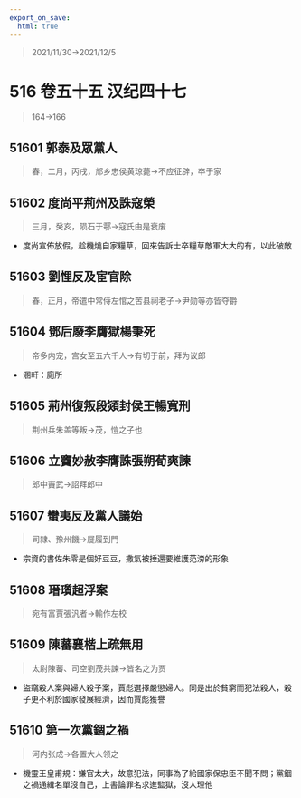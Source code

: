```yaml
---
export_on_save:
  html: true
---
```


> 2021/11/30->2021/12/5

# 516 卷五十五 汉纪四十七

> 164->166

## 51601 郭泰及眾黨人
> 春，二月，丙戌，邟乡忠侯黄琼薨->不应征辟，卒于家

## 51602 度尚平荊州及誅寇榮
> 三月，癸亥，陨石于鄠->寇氏由是衰废
- 度尚宣佈放假，趁機燒自家糧草，回來告訴士卒糧草敵軍大大的有，以此破敵

## 51603 劉悝反及宦官除
> 春，正月，帝遣中常侍左悺之苦县祠老子->尹勋等亦皆夺爵

## 51604 鄧后廢李膺獄楊秉死
> 帝多内宠，宫女至五六千人->有切于前，拜为议郎
- 溷軒：廁所

## 51605 荊州復叛段熲封侯王暢寬刑
> 荆州兵朱盖等叛->茂，愷之子也

## 51606 立竇妙赦李膺誅張朔荀爽諫
> 郎中竇武->詔拜郎中

## 51607 蠻夷反及黨人議始
> 司隸、豫州饑->屣履到門
- 宗資的書佐朱零是個好豆豆，撒氣被捶還要維護范滂的形象

## 51608 瑨瓆超浮案
> 宛有富賈張汎者->輸作左校

## 51609 陳蕃襄楷上疏無用
> 太尉陳蕃、司空劉茂共諫->皆名之为贾
- 盜竊殺人案與婦人殺子案，賈彪選擇嚴懲婦人。同是出於貧窮而犯法殺人，殺子更不利於國家發展經濟，因而賈彪獲譽

## 51610 第一次黨錮之禍
> 河内张成->各置大人领之
- 機靈王皇甫規：嫌官太大，故意犯法，同事為了給國家保忠臣不聞不問；黨錮之禍通緝名單沒自己，上書論罪名求進監獄，沒人理他
